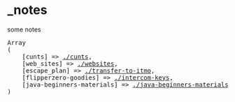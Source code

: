 # _notes
some notes

<pre>
Array
(
    [cunts] => <a href="//www.sunnycapt.github.io/_notes/cunts.html">./cunts</a>,
    [web_sites] => <a href="//www.sunnycapt.github.io/_notes/websites.html">./websites</a>,
    [escape_plan] => <a href="//www.sunnycapt.github.io/_notes/transfer-to-itmo.html">./transfer-to-itmo</a>,
    [flipperzero-goodies] => <a target="_blank" href="//wetox-team.github.io/flipperzero-goodies/intercom-keys/">./intercom-keys</a>,
    [java-beginners-materials] => <a href="//www.sunnycapt.github.io/_notes/java-beginners-materials.html">./java-beginners-materials</a>
)
</pre>
